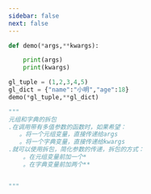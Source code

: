 ```yaml
---
sidebar: false
next: false
---
```

<BlogInfo/>






```python
def demo(*args,**kwargs):

    print(args)
    print(kwargs)

gl_tuple = (1,2,3,4,5)
gl_dict = {"name":"小明","age":18}
demo(*gl_tuple,**gl_dict)

"""
元组和字典的拆包
.在调用带有多值参数的函数时，如果希望：
   。将一个元组变量，直接传递给args
   。将一个字典变量，直接传递给kwargs
.就可以使用拆包，简化参数的传递，拆包的方式：
    。在元组变量前加一个*
    。在字典变量前加两个**


"""
```






<ActionBox />
        
<style>#top-box {margin-top:0.5rem!important;}</style>